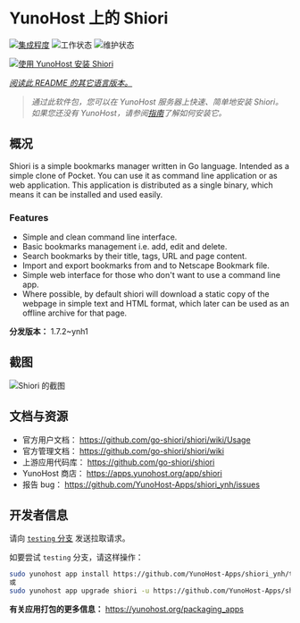 <!--
注意：此 README 由 <https://github.com/YunoHost/apps/tree/master/tools/readme_generator> 自动生成
请勿手动编辑。
-->

# YunoHost 上的 Shiori

[![集成程度](https://apps.yunohost.org/badge/integration/shiori)](https://ci-apps.yunohost.org/ci/apps/shiori/)
![工作状态](https://apps.yunohost.org/badge/state/shiori)
![维护状态](https://apps.yunohost.org/badge/maintained/shiori)

[![使用 YunoHost 安装 Shiori](https://install-app.yunohost.org/install-with-yunohost.svg)](https://install-app.yunohost.org/?app=shiori)

*[阅读此 README 的其它语言版本。](./ALL_README.md)*

> *通过此软件包，您可以在 YunoHost 服务器上快速、简单地安装 Shiori。*  
> *如果您还没有 YunoHost，请参阅[指南](https://yunohost.org/install)了解如何安装它。*

## 概况

Shiori is a simple bookmarks manager written in Go language. Intended as a simple clone of Pocket. You can use it as command line application or as web application. This application is distributed as a single binary, which means it can be installed and used easily.

### Features

- Simple and clean command line interface.
- Basic bookmarks management i.e. add, edit and delete.
- Search bookmarks by their title, tags, URL and page content.
- Import and export bookmarks from and to Netscape Bookmark file.
- Simple web interface for those who don't want to use a command line app.
- Where possible, by default shiori will download a static copy of the webpage in simple text and HTML format, which later can be used as an offline archive for that page.


**分发版本：** 1.7.2~ynh1

## 截图

![Shiori 的截图](./doc/screenshots/screenshot.png)

## 文档与资源

- 官方用户文档： <https://github.com/go-shiori/shiori/wiki/Usage>
- 官方管理文档： <https://github.com/go-shiori/shiori/wiki>
- 上游应用代码库： <https://github.com/go-shiori/shiori>
- YunoHost 商店： <https://apps.yunohost.org/app/shiori>
- 报告 bug： <https://github.com/YunoHost-Apps/shiori_ynh/issues>

## 开发者信息

请向 [`testing` 分支](https://github.com/YunoHost-Apps/shiori_ynh/tree/testing) 发送拉取请求。

如要尝试 `testing` 分支，请这样操作：

```bash
sudo yunohost app install https://github.com/YunoHost-Apps/shiori_ynh/tree/testing --debug
或
sudo yunohost app upgrade shiori -u https://github.com/YunoHost-Apps/shiori_ynh/tree/testing --debug
```

**有关应用打包的更多信息：** <https://yunohost.org/packaging_apps>
